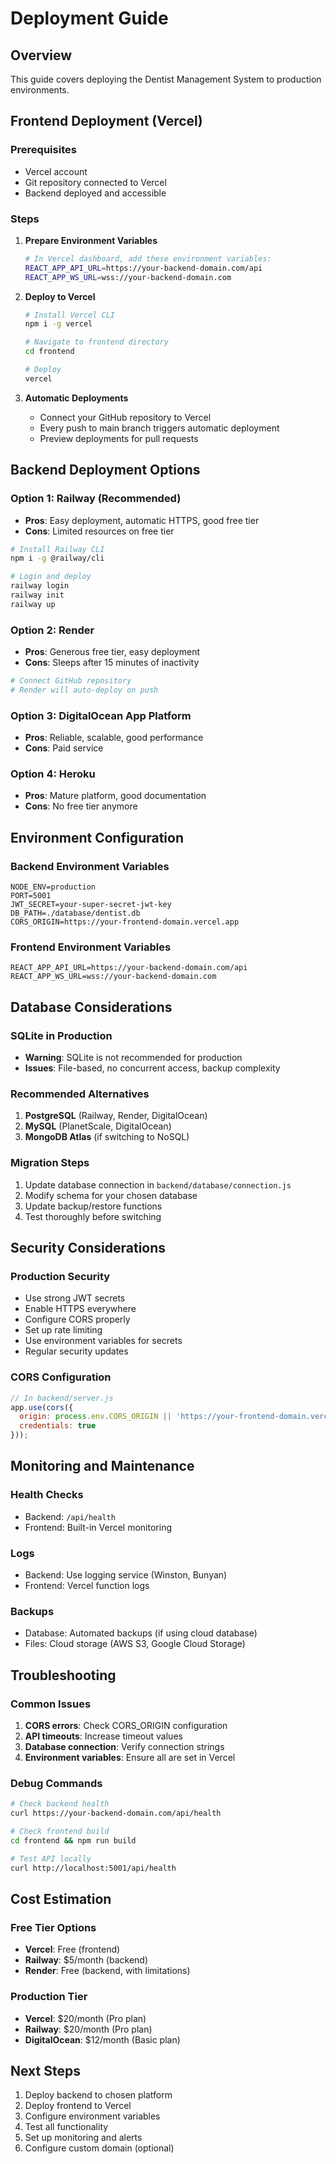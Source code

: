 # Deployment Guide

## Overview
This guide covers deploying the Dentist Management System to production environments.

## Frontend Deployment (Vercel)

### Prerequisites
- Vercel account
- Git repository connected to Vercel
- Backend deployed and accessible

### Steps

1. **Prepare Environment Variables**
   ```bash
   # In Vercel dashboard, add these environment variables:
   REACT_APP_API_URL=https://your-backend-domain.com/api
   REACT_APP_WS_URL=wss://your-backend-domain.com
   ```

2. **Deploy to Vercel**
   ```bash
   # Install Vercel CLI
   npm i -g vercel
   
   # Navigate to frontend directory
   cd frontend
   
   # Deploy
   vercel
   ```

3. **Automatic Deployments**
   - Connect your GitHub repository to Vercel
   - Every push to main branch triggers automatic deployment
   - Preview deployments for pull requests

## Backend Deployment Options

### Option 1: Railway (Recommended)
- **Pros**: Easy deployment, automatic HTTPS, good free tier
- **Cons**: Limited resources on free tier

```bash
# Install Railway CLI
npm i -g @railway/cli

# Login and deploy
railway login
railway init
railway up
```

### Option 2: Render
- **Pros**: Generous free tier, easy deployment
- **Cons**: Sleeps after 15 minutes of inactivity

```bash
# Connect GitHub repository
# Render will auto-deploy on push
```

### Option 3: DigitalOcean App Platform
- **Pros**: Reliable, scalable, good performance
- **Cons**: Paid service

### Option 4: Heroku
- **Pros**: Mature platform, good documentation
- **Cons**: No free tier anymore

## Environment Configuration

### Backend Environment Variables
```env
NODE_ENV=production
PORT=5001
JWT_SECRET=your-super-secret-jwt-key
DB_PATH=./database/dentist.db
CORS_ORIGIN=https://your-frontend-domain.vercel.app
```

### Frontend Environment Variables
```env
REACT_APP_API_URL=https://your-backend-domain.com/api
REACT_APP_WS_URL=wss://your-backend-domain.com
```

## Database Considerations

### SQLite in Production
- **Warning**: SQLite is not recommended for production
- **Issues**: File-based, no concurrent access, backup complexity

### Recommended Alternatives
1. **PostgreSQL** (Railway, Render, DigitalOcean)
2. **MySQL** (PlanetScale, DigitalOcean)
3. **MongoDB Atlas** (if switching to NoSQL)

### Migration Steps
1. Update database connection in `backend/database/connection.js`
2. Modify schema for your chosen database
3. Update backup/restore functions
4. Test thoroughly before switching

## Security Considerations

### Production Security
- Use strong JWT secrets
- Enable HTTPS everywhere
- Configure CORS properly
- Set up rate limiting
- Use environment variables for secrets
- Regular security updates

### CORS Configuration
```javascript
// In backend/server.js
app.use(cors({
  origin: process.env.CORS_ORIGIN || 'https://your-frontend-domain.vercel.app',
  credentials: true
}));
```

## Monitoring and Maintenance

### Health Checks
- Backend: `/api/health`
- Frontend: Built-in Vercel monitoring

### Logs
- Backend: Use logging service (Winston, Bunyan)
- Frontend: Vercel function logs

### Backups
- Database: Automated backups (if using cloud database)
- Files: Cloud storage (AWS S3, Google Cloud Storage)

## Troubleshooting

### Common Issues
1. **CORS errors**: Check CORS_ORIGIN configuration
2. **API timeouts**: Increase timeout values
3. **Database connection**: Verify connection strings
4. **Environment variables**: Ensure all are set in Vercel

### Debug Commands
```bash
# Check backend health
curl https://your-backend-domain.com/api/health

# Check frontend build
cd frontend && npm run build

# Test API locally
curl http://localhost:5001/api/health
```

## Cost Estimation

### Free Tier Options
- **Vercel**: Free (frontend)
- **Railway**: $5/month (backend)
- **Render**: Free (backend, with limitations)

### Production Tier
- **Vercel**: $20/month (Pro plan)
- **Railway**: $20/month (Pro plan)
- **DigitalOcean**: $12/month (Basic plan)

## Next Steps
1. Deploy backend to chosen platform
2. Deploy frontend to Vercel
3. Configure environment variables
4. Test all functionality
5. Set up monitoring and alerts
6. Configure custom domain (optional)
